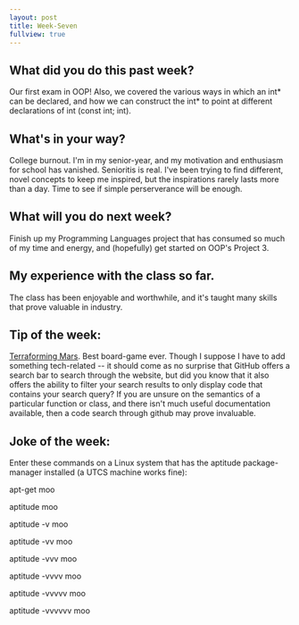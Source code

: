 ```yaml
---
layout: post
title: Week-Seven
fullview: true
---
```


## What did you do this past week?
Our first exam in OOP! Also, we covered the various ways in which an int* can be declared, and how we can construct the int* to point at different declarations of int (const int; int). 

## What's in your way?
College burnout. I'm in my senior-year, and my motivation and enthusiasm for school has vanished. Senioritis is real. I've been trying to find different, novel concepts to keep me inspired, but the inspirations rarely lasts more than a day. Time to see if simple perserverance will be enough.

## What will you do next week?
Finish up my Programming Languages project that has consumed so much of my time and energy, and (hopefully) get started on OOP's Project 3.

## My experience with the class so far.
The class has been enjoyable and worthwhile, and it's taught many skills that prove valuable in industry.

## Tip of the week:
[Terraforming Mars](https://www.amazon.com/Stronghold-Games-6005SG-Terraforming-Board/dp/B01GSYA4K2/ref=sr_1_1?s=toys-and-games&ie=UTF8&qid=1475943324&sr=1-1&keywords=terraforming+mars). Best board-game ever. Though I suppose I have to add something tech-related -- it should come as no surprise that GitHub offers a search bar to search through the website, but did you know that it also offers the ability to filter your search results to only display code that contains your search query? If you are unsure on the semantics of a particular function or class, and there isn't much useful documentation available, then a code search through github may prove invaluable.

## Joke of the week:
Enter these commands on a Linux system that has the aptitude package-manager installed (a UTCS machine works fine):
     
apt-get moo     

aptitude moo     

aptitude -v moo     
     
aptitude -vv moo     

aptitude -vvv moo    

aptitude -vvvv moo    

aptitude -vvvvv moo    

aptitude -vvvvvv moo

